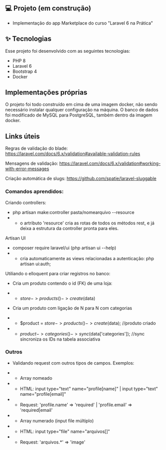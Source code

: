 
## 💻 Projeto (em construção)
- Implementação do app Marketplace do curso "Laravel 6 na Prática"

## ✨ Tecnologias

Esse projeto foi desenvolvido com as seguintes tecnologias:

 - PHP 8
 - Laravel 6
 - Bootstrap 4
 - Docker
 
## Implementações próprias

O projeto foi todo construído em cima de uma imagem docker, não sendo necessário instalar qualquer configuração na máquina. 
O banco de dados foi modificado de MySQL para PostgreSQL, também dentro da imagem docker.

## Links úteis

Regras de validação do blade:
https://laravel.com/docs/6.x/validation#available-validation-rules

Mensagens de validação:
https://laravel.com/docs/6.x/validation#working-with-error-messages

Criação automática de slugs:
https://github.com/spatie/laravel-sluggable

### Comandos aprendidos:

Criando controllers:
- php artisan make:controller pasta/nomearquivo --resource
- - o artributo 'resource' cria as rotas de todos os métodos rest, e já deixa a estrutura da controller pronta para eles.

Artisan UI
- composer require laravel/ui (php artisan ui --help)
- - cria automaticamente as views relacionadas a autenticação: php artisan ui:auth;
    
Utiliando o elloquent para criar registros no banco:
- Cria um produto contendo o id (FK) de uma loja:
- - $store->products()->create($data)
    
- Cria um produto com ligação de N para N com categorias
- - $product = $store->products()->create($data); //produto criado
- - $product->categories()->sync($data['categories']); //sync sincroniza os IDs na tabela associativa
    
### Outros

- Validando request com outros tipos de campos. Exemplos:
- - Array nomeado  
- - HTML: input type="text" name="profile[name]" | 
    input type="text" name="profile[email]"
- - Request: 'profile.name' => 'required' | 'profile.email' => 'required|email'
    
- - Array numerado (input file múltiplo)
- - HTML: input type="file" name="arquivos[]"
- - Request: 'arquivos.*' => 'image'    